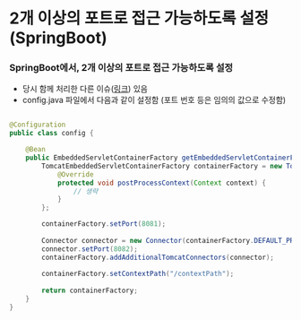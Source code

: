 # 2개 이상의 포트로 접근 가능하도록 설정(SpringBoot)

### SpringBoot에서, 2개 이상의 포트로 접근 가능하도록 설정
- 당시 함께 처리한 다른 이슈(<a href="https://github.com/crp9428/Bookmark/blob/main/FileNotFoundException-jar.md" >링크</a>) 있음
- config.java 파일에서 다음과 같이 설정함 (포트 번호 등은 임의의 값으로 수정함)

```java

@Configuration
public class config {

    @Bean
    public EmbeddedServletContainerFactory getEmbeddedServletContainerFactory() {
		TomcatEmbeddedServletContainerFactory containerFactory = new TomcatEmbeddedServletContainerFactory() {
			@Override
			protected void postProcessContext(Context context) {
				// 생략
			}
		};

		containerFactory.setPort(8081);
			
        Connector connector = new Connector(containerFactory.DEFAULT_PROTOCOL);
        connector.setPort(8082);
        containerFactory.addAdditionalTomcatConnectors(connector);
		
		containerFactory.setContextPath("/contextPath");
		
		return containerFactory;
    }
}

```   